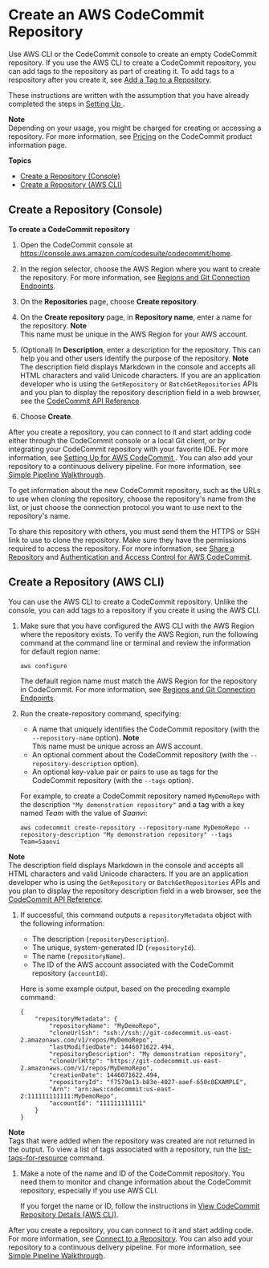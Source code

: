 # Create an AWS CodeCommit Repository<a name="how-to-create-repository"></a>

Use AWS CLI or the CodeCommit console to create an empty CodeCommit repository\. If you use the AWS CLI to create a CodeCommit repository, you can add tags to the repository as part of creating it\. To add tags to a respository after you create it, see [Add a Tag to a Repository](how-to-tag-repository.md#how-to-tag-repository-add)\.

These instructions are written with the assumption that you have already completed the steps in [Setting Up ](setting-up.md)\. 

**Note**  
Depending on your usage, you might be charged for creating or accessing a repository\. For more information, see [Pricing](http://aws.amazon.com/codecommit/pricing) on the CodeCommit product information page\.

**Topics**
+ [Create a Repository \(Console\)](#how-to-create-repository-console)
+ [Create a Repository \(AWS CLI\)](#how-to-create-repository-cli)

## Create a Repository \(Console\)<a name="how-to-create-repository-console"></a>

**To create a CodeCommit repository**

1. Open the CodeCommit console at [https://console\.aws\.amazon\.com/codesuite/codecommit/home](https://console.aws.amazon.com/codesuite/codecommit/home)\.

1. In the region selector, choose the AWS Region where you want to create the repository\. For more information, see [Regions and Git Connection Endpoints](regions.md)\.

1. On the **Repositories** page, choose **Create repository**\. 

1. On the **Create repository** page, in **Repository name**, enter a name for the repository\.
**Note**  
This name must be unique in the AWS Region for your AWS account\.

1. \(Optional\) In **Description**, enter a description for the repository\. This can help you and other users identify the purpose of the repository\. 
**Note**  
The description field displays Markdown in the console and accepts all HTML characters and valid Unicode characters\. If you are an application developer who is using the `GetRepository` or `BatchGetRepositories` APIs and you plan to display the repository description field in a web browser, see the [CodeCommit API Reference](https://docs.aws.amazon.com/codecommit/latest/APIReference/)\.

1. Choose **Create**\. 

After you create a repository, you can connect to it and start adding code either through the CodeCommit console or a local Git client, or by integrating your CodeCommit repository with your favorite IDE\. For more information, see [Setting Up for AWS CodeCommit ](setting-up.md)\. You can also add your repository to a continuous delivery pipeline\. For more information, see [Simple Pipeline Walkthrough](https://docs.aws.amazon.com/codepipeline/latest/userguide/getting-started-cc.html)\.

To get information about the new CodeCommit repository, such as the URLs to use when cloning the repository, choose the repository's name from the list, or just choose the connection protocol you want to use next to the repository's name\.

To share this repository with others, you must send them the HTTPS or SSH link to use to clone the repository\. Make sure they have the permissions required to access the repository\. For more information, see [Share a Repository](how-to-share-repository.md) and [Authentication and Access Control for AWS CodeCommit](auth-and-access-control.md)\. 

## Create a Repository \(AWS CLI\)<a name="how-to-create-repository-cli"></a>

You can use the AWS CLI to create a CodeCommit repository\. Unlike the console, you can add tags to a repository if you create it using the AWS CLI\.

1. Make sure that you have configured the AWS CLI with the AWS Region where the repository exists\. To verify the AWS Region, run the following command at the command line or terminal and review the information for default region name:

   ```
   aws configure
   ```

   The default region name must match the AWS Region for the repository in CodeCommit\. For more information, see [Regions and Git Connection Endpoints](regions.md)\.

1. Run the create\-repository command, specifying:
   + A name that uniquely identifies the CodeCommit repository \(with the `--repository-name` option\)\.
**Note**  
This name must be unique across an AWS account\.
   + An optional comment about the CodeCommit repository \(with the `--repository-description` option\)\.
   + An optional key\-value pair or pairs to use as tags for the CodeCommit repository \(with the `--tags` option\)\.

   For example, to create a CodeCommit repository named `MyDemoRepo` with the description `"My demonstration repository"` and a tag with a key named *Team* with the value of *Saanvi*:

   ```
   aws codecommit create-repository --repository-name MyDemoRepo --repository-description "My demonstration repository" --tags Team=Saanvi
   ```
**Note**  
The description field displays Markdown in the console and accepts all HTML characters and valid Unicode characters\. If you are an application developer who is using the `GetRepository` or `BatchGetRepositories` APIs and you plan to display the repository description field in a web browser, see the [CodeCommit API Reference](https://docs.aws.amazon.com/codecommit/latest/APIReference/)\.

1. If successful, this command outputs a `repositoryMetadata` object with the following information:
   + The description \(`repositoryDescription`\)\.
   + The unique, system\-generated ID \(`repositoryId`\)\.
   + The name \(`repositoryName`\)\.
   + The ID of the AWS account associated with the CodeCommit repository \(`accountId`\)\.

   Here is some example output, based on the preceding example command:

   ```
   {
       "repositoryMetadata": {
           "repositoryName": "MyDemoRepo",
           "cloneUrlSsh": "ssh://ssh://git-codecommit.us-east-2.amazonaws.com/v1/repos/MyDemoRepo",
           "lastModifiedDate": 1446071622.494,
           "repositoryDescription": "My demonstration repository",
           "cloneUrlHttp": "https://git-codecommit.us-east-2.amazonaws.com/v1/repos/MyDemoRepo",
           "creationDate": 1446071622.494,
           "repositoryId": "f7579e13-b83e-4027-aaef-650c0EXAMPLE",
           "Arn": "arn:aws:codecommit:us-east-2:111111111111:MyDemoRepo",
           "accountId": "111111111111"
       }
   }
   ```
**Note**  
Tags that were added when the repository was created are not returned in the output\. To view a list of tags associated with a repository, run the [list\-tags\-for\-resource](how-to-tag-repository.md#how-to-tag-repository-list) command\.

1. Make a note of the name and ID of the CodeCommit repository\. You need them to monitor and change information about the CodeCommit repository, especially if you use AWS CLI\.

   If you forget the name or ID, follow the instructions in [View CodeCommit Repository Details \(AWS CLI\)](how-to-view-repository-details.md#how-to-view-repository-details-cli)\.

After you create a repository, you can connect to it and start adding code\. For more information, see [Connect to a Repository](how-to-connect.md)\. You can also add your repository to a continuous delivery pipeline\. For more information, see [Simple Pipeline Walkthrough](https://docs.aws.amazon.com/codepipeline/latest/userguide/getting-started-cc.html)\.